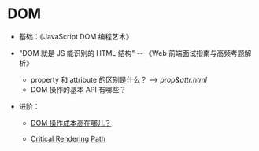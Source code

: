 # DOM

- 基础：《JavaScript DOM 编程艺术》

- "DOM 就是 JS 能识别的 HTML 结构" -- 《Web 前端面试指南与高频考题解析》

    - property 和 attribute 的区别是什么？ --> _prop&attr.html_
    - DOM 操作的基本 API 有哪些？

- 进阶：

    - [DOM 操作成本高在哪儿？](http://palmer.arkstack.cn/2018/03/DOM%E6%93%8D%E4%BD%9C%E6%88%90%E6%9C%AC%E5%88%B0%E5%BA%95%E9%AB%98%E5%9C%A8%E5%93%AA%E5%84%BF/?from=singlemessage&isappinstalled=0)

    - [Critical Rendering Path](https://developers.google.com/web/fundamentals/performance/critical-rendering-path/)
